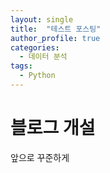 ```yaml
---
layout: single
title:  "테스트 포스팅"
author_profile: true
categories:
  - 데이터 분석
tags:
  - Python
---
```



# 블로그 개설

앞으로 꾸준하게
